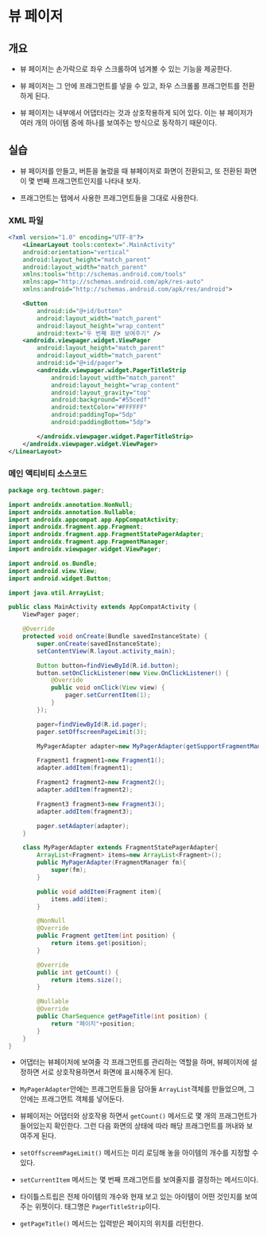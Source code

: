 # 뷰 페이저

## 개요

* 뷰 페이저는 손가락으로 좌우 스크롤하여 넘겨볼 수 있는 기능을 제공한다.

* 뷰 페이저는 그 안에 프래그먼트를 넣을 수 있고, 좌우 스크롤롤 프래그먼트를 전환하게 된다. 

* 뷰 페이저는 내부에서 어댑터라는 것과 상호작용하게 되어 있다. 이는 뷰 페이저가 여러 개의 아이템 중에 하나를 보여주는 방식으로 동작하기 때문이다.

## 실습

* 뷰 페이저를 만들고, 버튼을 눌렀을 때 뷰페이저로 화면이 전환되고, 또 전환된 화면이 몇 번째 프래그먼트인지를 나타내 보자.

* 프래그먼트는 탭에서 사용한 프래그먼트들을 그대로 사용한다.

### XML 파일

```xml
<?xml version="1.0" encoding="UTF-8"?>
    <LinearLayout tools:context=".MainActivity"
    android:orientation="vertical"
    android:layout_height="match_parent"
    android:layout_width="match_parent"
    xmlns:tools="http://schemas.android.com/tools"
    xmlns:app="http://schemas.android.com/apk/res-auto"
    xmlns:android="http://schemas.android.com/apk/res/android">

    <Button
        android:id="@+id/button"
        android:layout_width="match_parent"
        android:layout_height="wrap_content"
        android:text="두 번째 화면 보여주기" />
    <androidx.viewpager.widget.ViewPager
        android:layout_height="match_parent"
        android:layout_width="match_parent"
        android:id="@+id/pager">
        <androidx.viewpager.widget.PagerTitleStrip
            android:layout_width="match_parent"
            android:layout_height="wrap_content"
            android:layout_gravity="top"
            android:background="#55cedf"
            android:textColor="#FFFFFF"
            android:paddingTop="5dp"
            android:paddingBottom="5dp">

        </androidx.viewpager.widget.PagerTitleStrip>
    </androidx.viewpager.widget.ViewPager>
</LinearLayout>
```

### 메인 액티비티 소스코드

```java
package org.techtown.pager;

import androidx.annotation.NonNull;
import androidx.annotation.Nullable;
import androidx.appcompat.app.AppCompatActivity;
import androidx.fragment.app.Fragment;
import androidx.fragment.app.FragmentStatePagerAdapter;
import androidx.fragment.app.FragmentManager;
import androidx.viewpager.widget.ViewPager;

import android.os.Bundle;
import android.view.View;
import android.widget.Button;

import java.util.ArrayList;

public class MainActivity extends AppCompatActivity {
    ViewPager pager;

    @Override
    protected void onCreate(Bundle savedInstanceState) {
        super.onCreate(savedInstanceState);
        setContentView(R.layout.activity_main);

        Button button=findViewById(R.id.button);
        button.setOnClickListener(new View.OnClickListener() {
            @Override
            public void onClick(View view) {
                pager.setCurrentItem(1);
            }
        });

        pager=findViewById(R.id.pager);
        pager.setOffscreenPageLimit(3);

        MyPagerAdapter adapter=new MyPagerAdapter(getSupportFragmentManager());

        Fragment1 fragment1=new Fragment1();
        adapter.addItem(fragment1);

        Fragment2 fragment2=new Fragment2();
        adapter.addItem(fragment2);

        Fragment3 fragment3=new Fragment3();
        adapter.addItem(fragment3);

        pager.setAdapter(adapter);
    }

    class MyPagerAdapter extends FragmentStatePagerAdapter{
        ArrayList<Fragment> items=new ArrayList<Fragment>();
        public MyPagerAdapter(FragmentManager fm){
            super(fm);
        }

        public void addItem(Fragment item){
            items.add(item);
        }

        @NonNull
        @Override
        public Fragment getItem(int position) {
            return items.get(position);
        }

        @Override
        public int getCount() {
            return items.size();
        }

        @Nullable
        @Override
        public CharSequence getPageTitle(int position) {
            return "페이지"+position;
        }
    }
}
```

* 어댑터는 뷰페이저에 보여줄 각 프래그먼트를 관리하는 역할을 하며, 뷰페이저에 설정하면 서로 상호작용하면서 화면에 표시해주게 된다.

* ```MyPagerAdapter```안에는 프래그먼트들을 담아둘 ```ArrayList```객체를 만들었으며, 그 안에는 프래그먼트 객체를 넣어둔다.

* 뷰페이저는 어댑터와 상호작용 하면서 ```getCount()``` 메서드로 몇 개의 프래그먼트가 들어있는지 확인한다. 그런 다음 화면의 상태에 따라 해당 프래그먼트를 꺼내와 보여주게 된다.

* ```setOffscreemPageLimit()``` 메서드는 미리 로딩해 놓을 아이템의 개수를 지정할 수 있다. 

* ```setCurrentItem``` 메서드는 몇 번째 프래그먼트를 보여줄지를 결정하는 메서드이다.

* 타이틀스트립은 전체 아이템의 개수와 현재 보고 있는 아이템이 어떤 것인지를 보여주는 위젯이다. 태그명은 ```PagerTitleStrip```이다. 

* ```getPageTitle()``` 메서드는 입력받은 페이지의 위치를 리턴한다.

